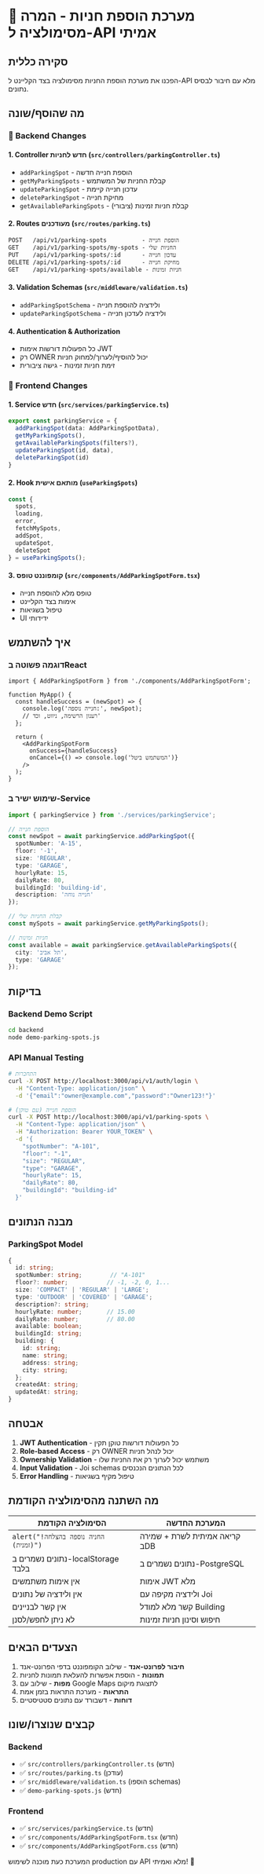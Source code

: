 # 🚗 מערכת הוספת חניות - המרה מסימולציה ל-API אמיתי

## סקירה כללית

הפכנו את מערכת הוספת החניות מסימולציה בצד הקליינט ל-API מלא עם חיבור לבסיס נתונים.

## מה שהוסף/שונה

### 🔧 Backend Changes

#### 1. **Controller חדש לחניות** (`src/controllers/parkingController.ts`)
- `addParkingSpot` - הוספת חנייה חדשה
- `getMyParkingSpots` - קבלת החניות של המשתמש
- `updateParkingSpot` - עדכון חנייה קיימת
- `deleteParkingSpot` - מחיקת חנייה
- `getAvailableParkingSpots` - קבלת חניות זמינות (ציבורי)

#### 2. **Routes מעודכנים** (`src/routes/parking.ts`)
```
POST   /api/v1/parking-spots          - הוספת חנייה
GET    /api/v1/parking-spots/my-spots - החניות שלי
PUT    /api/v1/parking-spots/:id      - עדכון חנייה
DELETE /api/v1/parking-spots/:id      - מחיקת חנייה
GET    /api/v1/parking-spots/available - חניות זמינות
```

#### 3. **Validation Schemas** (`src/middleware/validation.ts`)
- `addParkingSpotSchema` - ולידציה להוספת חנייה
- `updateParkingSpotSchema` - ולידציה לעדכון חנייה

#### 4. **Authentication & Authorization**
- כל הפעולות דורשות אימות JWT
- רק OWNER יכול להוסיף/לערוך/למחוק חניות
- זימת חניות זמינות - גישה ציבורית

### 🎨 Frontend Changes

#### 1. **Service חדש** (`src/services/parkingService.ts`)
```typescript
export const parkingService = {
  addParkingSpot(data: AddParkingSpotData),
  getMyParkingSpots(),
  getAvailableParkingSpots(filters?),
  updateParkingSpot(id, data),
  deleteParkingSpot(id)
}
```

#### 2. **Hook מותאם אישית** (`useParkingSpots`)
```typescript
const {
  spots,
  loading,
  error,
  fetchMySpots,
  addSpot,
  updateSpot,
  deleteSpot
} = useParkingSpots();
```

#### 3. **קומפוננט טופס** (`src/components/AddParkingSpotForm.tsx`)
- טופס מלא להוספת חנייה
- אימות בצד הקליינט
- טיפול בשגיאות
- UI ידידותי

## איך להשתמש

### דוגמה פשוטה בReact

```tsx
import { AddParkingSpotForm } from './components/AddParkingSpotForm';

function MyApp() {
  const handleSuccess = (newSpot) => {
    console.log('חנייה נוספה:', newSpot);
    // רענון הרשימה, ניווט, וכד'
  };

  return (
    <AddParkingSpotForm 
      onSuccess={handleSuccess}
      onCancel={() => console.log('המשתמש ביטל')}
    />
  );
}
```

### שימוש ישיר ב-Service

```typescript
import { parkingService } from './services/parkingService';

// הוספת חנייה
const newSpot = await parkingService.addParkingSpot({
  spotNumber: 'A-15',
  floor: '-1',
  size: 'REGULAR',
  type: 'GARAGE',
  hourlyRate: 15,
  dailyRate: 80,
  buildingId: 'building-id',
  description: 'חנייה נוחה'
});

// קבלת החניות שלי
const mySpots = await parkingService.getMyParkingSpots();

// חניות זמינות
const available = await parkingService.getAvailableParkingSpots({
  city: 'תל אביב',
  type: 'GARAGE'
});
```

## בדיקות

### Backend Demo Script
```bash
cd backend
node demo-parking-spots.js
```

### API Manual Testing
```bash
# התחברות
curl -X POST http://localhost:3000/api/v1/auth/login \
  -H "Content-Type: application/json" \
  -d '{"email":"owner@example.com","password":"Owner123!"}'

# הוספת חנייה (עם טוקן)
curl -X POST http://localhost:3000/api/v1/parking-spots \
  -H "Content-Type: application/json" \
  -H "Authorization: Bearer YOUR_TOKEN" \
  -d '{
    "spotNumber": "A-101",
    "floor": "-1",
    "size": "REGULAR", 
    "type": "GARAGE",
    "hourlyRate": 15,
    "dailyRate": 80,
    "buildingId": "building-id"
  }'
```

## מבנה הנתונים

### ParkingSpot Model
```typescript
{
  id: string;
  spotNumber: string;        // "A-101"
  floor?: number;           // -1, -2, 0, 1...
  size: 'COMPACT' | 'REGULAR' | 'LARGE';
  type: 'OUTDOOR' | 'COVERED' | 'GARAGE';
  description?: string;
  hourlyRate: number;       // 15.00
  dailyRate: number;        // 80.00
  available: boolean;
  buildingId: string;
  building: {
    id: string;
    name: string;
    address: string;
    city: string;
  };
  createdAt: string;
  updatedAt: string;
}
```

## אבטחה

1. **JWT Authentication** - כל הפעולות דורשות טוקן תקין
2. **Role-based Access** - רק OWNER יכול לנהל חניות
3. **Ownership Validation** - משתמש יכול לערוך רק את החניות שלו
4. **Input Validation** - Joi schemas לכל הנתונים הנכנסים
5. **Error Handling** - טיפול מקיף בשגיאות

## מה השתנה מהסימולציה הקודמת

| הסימולציה הקודמת | המערכת החדשה |
|------------------|---------------|
| `alert("החניה נוספה בהצלחה! (זמנית)")` | קריאה אמיתית לשרת + שמירה בDB |
| נתונים נשמרים ב-localStorage בלבד | נתונים נשמרים ב-PostgreSQL |
| אין אימות משתמשים | אימות JWT מלא |
| אין ולידציה של נתונים | ולידציה מקיפה עם Joi |
| אין קשר לבניינים | קשר מלא למודל Building |
| לא ניתן לחפש/לסנן | חיפוש וסינון חניות זמינות |

## הצעדים הבאים

1. **חיבור לפרונט-אנד** - שילוב הקומפוננט בדפי הפרונט-אנד
2. **תמונות** - הוספת אפשרות להעלאת תמונות לחניות
3. **מפות** - שילוב עם Google Maps לתצוגת מיקום
4. **התראות** - מערכת התראות בזמן אמת
5. **דוחות** - דשבורד עם נתונים סטטיסטיים

## קבצים שנוצרו/שונו

### Backend
- ✅ `src/controllers/parkingController.ts` (חדש)
- ✅ `src/routes/parking.ts` (עודכן)
- ✅ `src/middleware/validation.ts` (הוספו schemas)
- ✅ `demo-parking-spots.js` (חדש)

### Frontend
- ✅ `src/services/parkingService.ts` (חדש)
- ✅ `src/components/AddParkingSpotForm.tsx` (חדש)
- ✅ `src/components/AddParkingSpotForm.css` (חדש)

המערכת כעת מוכנה לשימוש production עם API מלא ואמיתי! 🎉
